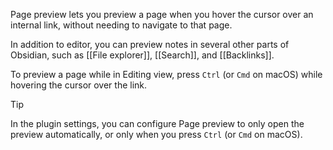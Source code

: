 Page preview lets you preview a page when you hover the cursor over an internal link, without needing to navigate to that page.

In addition to editor, you can preview notes in several other parts of Obsidian, such as [[File explorer]], [[Search]], and [[Backlinks]].

To preview a page while in Editing view, press `Ctrl` (or `Cmd` on macOS) while hovering the cursor over the link.

> [!tip]
> In the plugin settings, you can configure Page preview to only open the preview automatically, or only when you press `Ctrl` (or `Cmd` on macOS).
